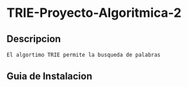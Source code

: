 # TRIE-Proyecto-Algoritmica-2
## Descripcion
    El algortimo TRIE permite la busqueda de palabras
## Guia de Instalacion
